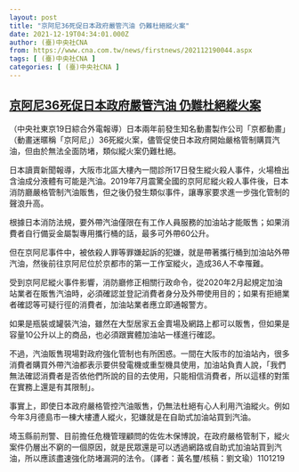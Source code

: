 ```yaml
---
layout: post
title: "京阿尼36死促日本政府嚴管汽油 仍難杜絕縱火案"
date: 2021-12-19T04:34:01.000Z
author: (臺)中央社CNA
from: https://www.cna.com.tw/news/firstnews/202112190044.aspx
tags: [ (臺)中央社CNA ]
categories: [ (臺)中央社CNA ]
---
```

<!--1639888441000-->
[京阿尼36死促日本政府嚴管汽油 仍難杜絕縱火案](https://www.cna.com.tw/news/firstnews/202112190044.aspx)
------

<div>
<div></div><div><p>（中央社東京19日綜合外電報導）日本兩年前發生知名動畫製作公司「京都動畫」（動畫迷暱稱「京阿尼」）36死縱火案，儘管促使日本政府開始嚴格管制購買汽油，但由於無法全面防堵，類似縱火案仍難杜絕。</p><p>日本讀賣新聞報導，大阪市北區大樓內一間診所17日發生縱火殺人事件，火場檢出含油成分液體有可能是汽油。2019年7月震驚全國的京阿尼縱火殺人事件後，日本消防廳嚴格管制汽油販售，但之後仍發生類似事件，讓專家要求進一步強化管制的聲浪升高。</p><p>根據日本消防法規，要外帶汽油僅限在有工作人員服務的加油站才能販售；如果消費者自行備妥金屬製專用攜行桶的話，最多可外帶60公升。</p><p>但在京阿尼事件中，被依殺人罪等罪嫌起訴的犯嫌，就是帶著攜行桶到加油站外帶汽油，然後前往京阿尼位於京都市的第一工作室縱火，造成36人不幸罹難。</p><p>受到京阿尼縱火事件影響，消防廳修正相關行政命令，從2020年2月起規定加油站業者在販售汽油時，必須確認並登記消費者身分及外帶使用目的；如果有拒絕業者確認等可疑行徑的消費者，加油站業者應立即通報警方。</p><p>如果是瓶裝或罐裝汽油，雖然在大型居家五金賣場及網路上都可以販售，但如果是容量10公升以上的商品，也必須跟實體加油站一樣進行確認。</p><p>不過，汽油販售現場對政府強化管制也有所困惑。一間在大阪市的加油站內，很多消費者購買外帶汽油都表示要供發電機或重型機具使用，加油站負責人說，「我們無法確認消費者是否依他們所說的目的去使用，只能相信消費者，所以這樣的對策在實務上還是有其限制」。</p><p>事實上，即使日本政府嚴格管控汽油販售，仍無法杜絕有心人利用汽油縱火。例如今年3月德島市一棟大樓遭人縱火，犯嫌就是在自助式加油站買到汽油。</p><p>埼玉縣前刑警、目前擔任危機管理顧問的佐佐木保博說，在政府嚴格管制下，縱火案件仍層出不窮的一個原因，就是民眾還是可以透過網路或自助式加油站買到汽油，所以應該盡速強化防堵漏洞的法令。（譯者：黃名璽/核稿：劉文瑜）1101219</p></div>
</div>
